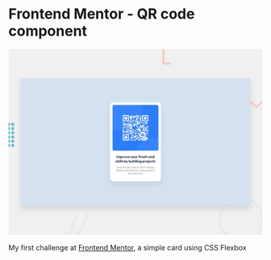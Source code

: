 # Frontend Mentor - QR code component

![Design preview for the QR code component coding challenge](./design/desktop-preview.jpg)

My first challenge at [Frontend Mentor](https://www.frontendmentor.io), a simple card using CSS Flexbox
